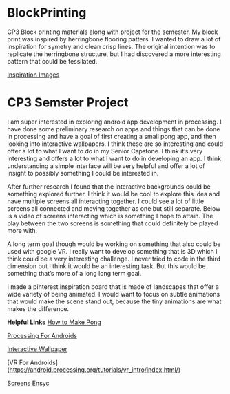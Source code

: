 # BlockPrinting
CP3 Block printing materials along with project for the semester. My block print was inspired by herringbone flooring patters. 
I wanted to draw a lot of inspiration for symetry and clean crisp lines. The original intention was to replicate the herringbone structure, but I had discovered a more interesting pattern that could be tessilated. 

[Inspiration Images](https://images.homedepot-static.com/productImages/ac32fe66-0f75-4608-acce-2bea40ed0131/svn/biscayne-oak-lifeproof-luxury-vinyl-planks-i124513l-64_1000.jpg/)


# CP3 Semster Project

I am super interested in exploring android app development in processing. I have done some preliminary research on apps and things that can be done in processing and have a goal of first creating a small pong app, and then looking into interactive wallpapers. I think these are so interesting and could offer a lot to what I want to do in my Senior Capstone. I think it’s very interesting and offers a lot to what I want to do in developing an app. I think understanding a simple interface will be very helpful and offer a lot of insight to possibly something I could be interested in. 

After further research I found that the interactive backgrounds could be something explored further. I think it would be cool to explore this idea and have multiple screens all interacting together. I could see a lot of little screens all connected and moving together as one but still separate. Below is a video of screens interacting which is something I hope to attain. The play between the two screens is something that could definitely be played more with.

A long term goal though would be working on something that also could be used with google VR. I really want to develop something that is 3D which I think could be a very interesting challenge. I never tried to code in the third dimension but I think it would be an interesting task. But this would be something that’s more of a long long term goal.

I made a pinterest inspiration board that is made of landscapes that offer a wide variety of being animated. I would want to focus on subtle animations that would make the scene stand out, because the tiny animations are what makes the difference.


**Helpful Links**
[How to Make Pong](https://www.youtube.com/watch?v=TH4bl-5Nxk8/)

[Processing For Androids](https://android.processing.org/)

[Interactive Wallpaper](https://android.processing.org/tutorials/wallpapers/index.html/)

[VR For Androids] (https://android.processing.org/tutorials/vr_intro/index.html/)

[Screens Ensyc](https://www.youtube.com/watch?v=oyEuk8j8imI/)

